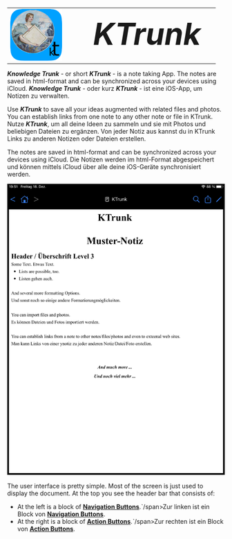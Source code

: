 
<table>
  <tr>
    <td width=150px style="border: 0px;"><img src="logo120.png"></td>
    <td style="border: 0px; padding-left: .5em; font-size: 5.0em;"><b><i>KTrunk</i></b></td> 
  </tr>
</table>

<span class="en">***Knowledge Trunk*** - or short ***KTrunk*** - is a note taking App. The notes are saved in html-format and can be synchronized across your devices using iCloud.</span>
<span class="de">***Knowledge Trunk*** - oder kurz ***KTrunk*** - ist eine iOS-App, um Notizen zu verwalten.</span>

<span class="en">Use ***KTrunk*** to save all your ideas augmented with related files and photos. You can establish links from one note to any other note or file in KTrunk.</span>
<span class="de">Nutze ***KTrunk***, um all deine Ideen zu sammeln und sie mit Photos und beliebigen Dateien zu ergänzen. Von jeder Notiz aus kannst du in KTrunk Links zu anderen Notizen oder Dateien erstellen.</span>

<span class="en">The notes are saved in html-format and can be synchronized across your devices using iCloud.</span>
<span class="de">Die Notizen werden im html-Format abgespeichert und können mittels iCloud über alle deine iOS-Geräte synchronisiert werden.</span>

![](SampleNote.png)

<span class="en">The user interface is pretty simple. Most of the screen is just used to display the document. At the top you see the header bar that consists of:</span>
<span class="de"></span>



 * <span class="en">At the left is a block of **[Navigation Buttons](Manual/NavigationButtons.md)**.ˋ/span><span class="de">Zur linken ist ein Block von **[Navigation Buttons](Manual/NavigationButtons.md)**.</span>
 * <span class="en">At the right is a block of **[Action Buttons](Manual/ActionButtons.md)**.ˋ/span><span class="de">Zur rechten ist ein Block von **[Action Buttons](Manual/ActionButtons.md)**.</span>


<span class="en"></span>
<span class="de"></span>

<span class="en"></span>
<span class="de"></span>

<span class="en"></span>
<span class="de"></span>

<span class="en"></span>
<span class="de"></span>

<span class="en"></span>
<span class="de"></span>

<span class="en"></span>
<span class="de"></span>

